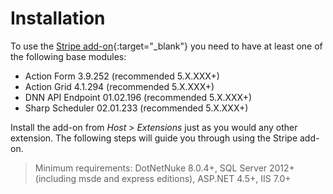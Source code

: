# Installation

To use the [Stripe add-on](https://www.dnnsharp.com/dnn/integrations/stripe){:target="_blank"} you need to have at least one of the following base modules: 
* Action Form 3.9.252 (recommended 5.X.XXX+)
* Action Grid 4.1.294 (recommended 5.X.XXX+)
* DNN API Endpoint 01.02.196 (recommended 5.X.XXX+)
* Sharp Scheduler 02.01.233 (recommended 5.X.XXX+)

Install the add-on from _Host_ > _Extensions_ just as you would any other extension. The following steps will guide you through using the Stripe add-on.

> Minimum requirements: DotNetNuke 8.0.4+,  SQL Server 2012+ (including msde and express editions), ASP.NET 4.5+, IIS 7.0+